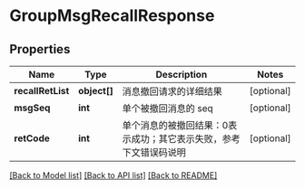 # GroupMsgRecallResponse

## Properties
Name | Type | Description | Notes
------------ | ------------- | ------------- | -------------
**recallRetList** | **object[]** | 消息撤回请求的详细结果 | [optional] 
**msgSeq** | **int** | 单个被撤回消息的 seq | [optional] 
**retCode** | **int** | 单个消息的被撤回结果：0表示成功；其它表示失败，参考下文错误码说明 | [optional] 

[[Back to Model list]](../README.md#documentation-for-models) [[Back to API list]](../README.md#documentation-for-api-endpoints) [[Back to README]](../README.md)


